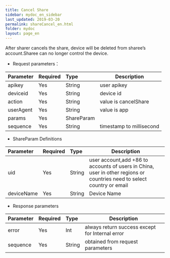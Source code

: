 ```yaml
---
title: Cancel Share
sidebar: mydoc_en_sidebar
last_updated: 2019-03-20
permalink: shareCancel_en.html
folder: mydoc
layout: page_en
---
```


After sharer cancels the share, device will be deleted from sharee’s account.Sharee can no longer control the device.

- Request parameters：

|Parameter|Required|Type|Description|
|:----    |:---|:----- |-----   |
|apikey |Yes  |String |user apikey  |
|deviceid |Yes  |String | device id    |
|action     |Yes  |String | value is cancelShare    |
|userAgent     |Yes  |String | value is app    |
|params     |Yes  |ShareParam |     |
|sequence     |Yes  |String | timestamp to millisecond   |

- ShareParam Definitions

|Parameter|Required|Type|Description|
|:----    |:---|:----- |-----   |
|uid |Yes  |String |user account,add +86 to accounts of users in China, user in other regions or countries need to select country or email   |
|deviceName |Yes  |String | Device Name   |

- Response parameters

|Parameter|Required|Type|Description|
|:----    |:---|:----- |-----   |
|error |Yes  |Int |always return success except for Internal error   |
|sequence     |Yes  |String | obtained from request parameters   |




